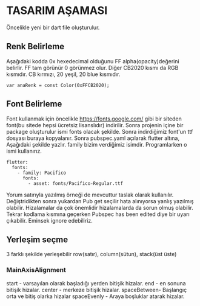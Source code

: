 # TASARIM AŞAMASI
Öncelikle yeni bir dart file oluşturulur.
## Renk Belirleme
Aşağıdaki kodda 0x hexedecimal olduğunu FF alpha(opacity)değerini belirlir. FF tam görünür 0 görünmez olur. Diğer CB2020 kısmı da RGB kısmıdır. CB kırmızı, 20 yeşil, 20 blue kısmıdır.
 
```
var anaRenk = const Color(0xFFCB2020);
```
## Font Belirleme
Font kullanmak için öncelikle https://fonts.google.com/ gibi bir siteden font(bu sitede hepsi ücretsiz lisanslıdır) indirilir.
Sonra projenin içine bir package oluşturulur ismi fonts olacak şekilde. Sonra indirdiğimiz font'un ttf dosyası buraya kopyalanır. Sonra pubspec.yaml açılarak flutter altına, Aşağıdaki şekilde yazlır. family bizim verdiğimiz isimdir. Programlarken o ismi kullanırız.
```
flutter:
  fonts:
    - family: Pacifico
      fonts:
        - asset: fonts/Pacifico-Regular.ttf
```
Yorum satırıyla yazılmış örneği de mevcuttur taslak olarak kullanılır. Değiştridikten sonra yukardan Pub get seçilir hata alınıyorsa yanlış yazılmış olabilir. Hizalamalar da çok önemlidir hizalamalarda da sorun olmuş olabilir. Tekrar kodlama kısmına geçerken Pubspec has been edited diye bir uyarı çıkabilir. Eminsek ignore edebiliriz.

## Yerleşim seçme
3 farklı şekilde yerleşebilir row(satır), column(sütun), stack(üst üste)

### MainAxisAlignment
start - varsayılan olarak başladığı yerden bitişik hizalar.
end - en sonuna bitişik hizalar.
center - merkeze bitişik hizalar.
spaceBetween- Başlangıç orta ve bitiş olarka hizalar
spaceEvenly - Araya boşluklar atarak hizalar.


